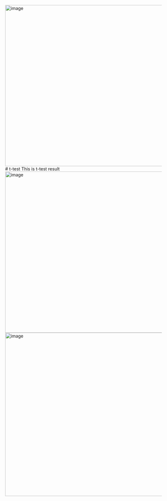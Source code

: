 <img width="1007" height="519" alt="image" src="https://github.com/user-attachments/assets/a010c6f3-6d61-489e-95ab-67f173ba8089" /># t-test
This is t-test result
<img width="1007" height="519" alt="image" src="https://github.com/user-attachments/assets/c2441b9f-a5cc-44ea-b364-594afda4b7a3" />
<img width="986" height="526" alt="image" src="https://github.com/user-attachments/assets/9a602cf6-c177-4f44-b59c-85e4b8801036" />
